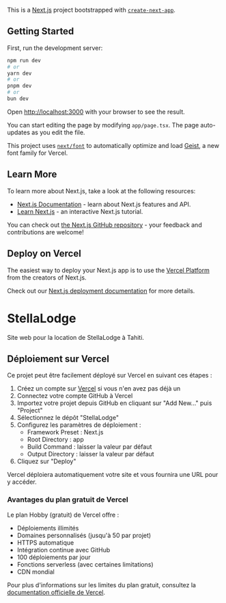 This is a [Next.js](https://nextjs.org) project bootstrapped with [`create-next-app`](https://nextjs.org/docs/app/api-reference/cli/create-next-app).

## Getting Started

First, run the development server:

```bash
npm run dev
# or
yarn dev
# or
pnpm dev
# or
bun dev
```

Open [http://localhost:3000](http://localhost:3000) with your browser to see the result.

You can start editing the page by modifying `app/page.tsx`. The page auto-updates as you edit the file.

This project uses [`next/font`](https://nextjs.org/docs/app/building-your-application/optimizing/fonts) to automatically optimize and load [Geist](https://vercel.com/font), a new font family for Vercel.

## Learn More

To learn more about Next.js, take a look at the following resources:

- [Next.js Documentation](https://nextjs.org/docs) - learn about Next.js features and API.
- [Learn Next.js](https://nextjs.org/learn) - an interactive Next.js tutorial.

You can check out [the Next.js GitHub repository](https://github.com/vercel/next.js) - your feedback and contributions are welcome!

## Deploy on Vercel

The easiest way to deploy your Next.js app is to use the [Vercel Platform](https://vercel.com/new?utm_medium=default-template&filter=next.js&utm_source=create-next-app&utm_campaign=create-next-app-readme) from the creators of Next.js.

Check out our [Next.js deployment documentation](https://nextjs.org/docs/app/building-your-application/deploying) for more details.

# StellaLodge

Site web pour la location de StellaLodge à Tahiti.

## Déploiement sur Vercel

Ce projet peut être facilement déployé sur Vercel en suivant ces étapes :

1. Créez un compte sur [Vercel](https://vercel.com/signup) si vous n'en avez pas déjà un
2. Connectez votre compte GitHub à Vercel
3. Importez votre projet depuis GitHub en cliquant sur "Add New..." puis "Project"
4. Sélectionnez le dépôt "StellaLodge"
5. Configurez les paramètres de déploiement :
   - Framework Preset : Next.js
   - Root Directory : app
   - Build Command : laisser la valeur par défaut
   - Output Directory : laisser la valeur par défaut
6. Cliquez sur "Deploy"

Vercel déploiera automatiquement votre site et vous fournira une URL pour y accéder.

### Avantages du plan gratuit de Vercel

Le plan Hobby (gratuit) de Vercel offre :
- Déploiements illimités
- Domaines personnalisés (jusqu'à 50 par projet)
- HTTPS automatique
- Intégration continue avec GitHub
- 100 déploiements par jour
- Fonctions serverless (avec certaines limitations)
- CDN mondial

Pour plus d'informations sur les limites du plan gratuit, consultez la [documentation officielle de Vercel](https://vercel.com/docs/accounts/plans/hobby).
